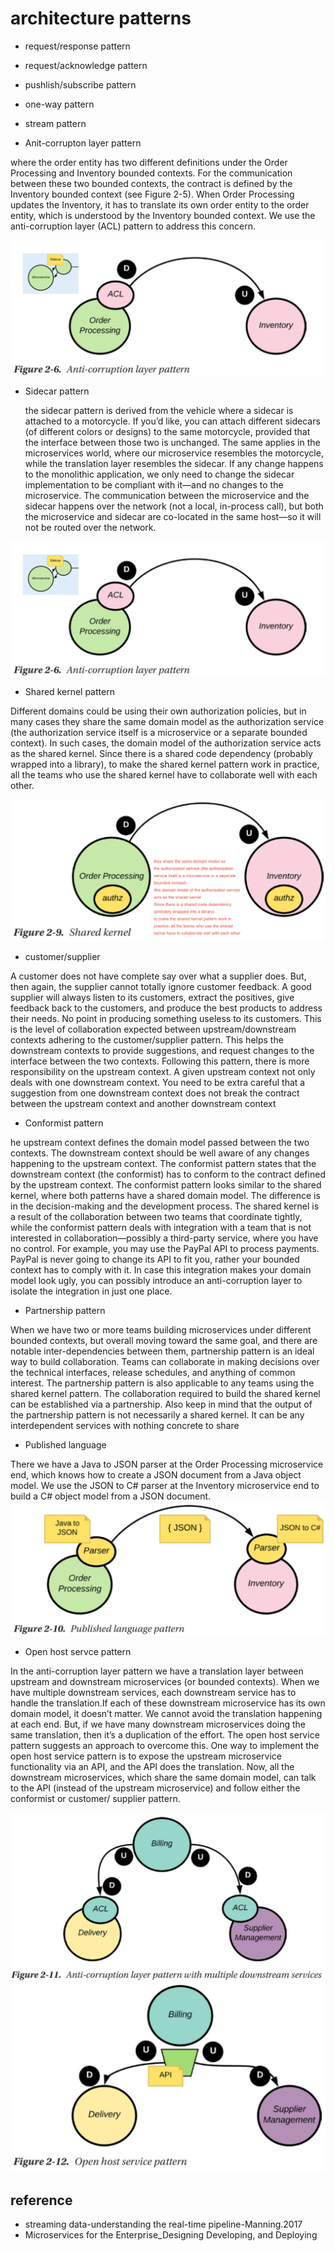# architecture patterns

* request/response pattern
* request/acknowledge pattern
* pushlish/subscribe pattern
* one-way pattern
* stream pattern

* Anit-corrupton layer pattern

where the order entity has two different definitions under the Order Processing and Inventory bounded contexts. For the communication between these two bounded contexts, the contract is defined
by the Inventory bounded context (see Figure 2-5). When Order Processing updates the Inventory, it has to translate its own order entity to the order entity, which is understood by the Inventory bounded context. We use the anti-corruption layer (ACL) pattern to address this concern.

![Anti Corruption Layer - ACL](pattern-anti-corruption-layer.png)

* Sidecar pattern

  the sidecar pattern is derived from the vehicle where a sidecar is attached to a motorcycle. If you’d like, you can attach different sidecars (of different colors or designs) to the same motorcycle, provided that the interface between those
two is unchanged. The same applies in the microservices world, where our microservice resembles the motorcycle, while the translation layer resembles the sidecar. If any
change happens to the monolithic application, we only need to change the sidecar implementation to be compliant with it—and no changes to the microservice.
  The communication between the microservice and the sidecar happens over
the network (not a local, in-process call), but both the microservice and sidecar are co-located in the same host—so it will not be routed over the network.

![sidecar pattern](pattern-anti-corruption-layer.png)

* Shared kernel pattern

Different domains could be using their own authorization policies, but in many cases they share the same domain model as
the authorization service (the authorization service itself is a microservice or a separate bounded context). In such cases, the domain model of the authorization service acts as the shared kernel. Since there is a shared code dependency (probably wrapped into a library), to make the shared kernel pattern work in practice, all the teams who use the shared kernel have to collaborate well with each other.

![shared kernel pattern](pattern-shared-kernel.png)

* customer/supplier

A customer does not have complete say over what a supplier does. But, then again, the supplier cannot totally ignore customer feedback. A good supplier will always listen to its customers, extract the positives, give feedback back to the customers, and produce the best products to address their needs. No point in producing something useless to its customers. This is the level of collaboration expected between upstream/downstream contexts adhering to the customer/supplier pattern. This helps the downstream contexts to provide suggestions, and request changes to the interface between the two contexts. Following this pattern, there is more responsibility on the upstream context. A given upstream context not only deals with one downstream context. You need to be extra careful that a suggestion from one downstream context does not break the contract between the upstream context and another downstream context

* Conformist pattern

he upstream context defines the domain model passed between the two contexts. The downstream context should be well aware of any changes happening to the upstream context. The conformist pattern states that the downstream context (the conformist) has to conform to the contract defined by the upstream context.
The conformist pattern looks similar to the shared kernel, where both patterns have a shared domain model. The difference is in the decision-making and the development process. The shared kernel is a result of the collaboration between two teams that coordinate tightly, while the conformist pattern deals with integration with a team that is not interested in collaboration—possibly a third-party service, where you have no control. For example, you may use the PayPal API to process payments. PayPal is never going to change its API to fit you, rather your bounded context has to comply with it. In case this integration makes your domain model look ugly, you can possibly introduce an anti-corruption layer to isolate the integration in just one place.

* Partnership pattern

When we have two or more teams building microservices under different bounded contexts, but overall moving toward the same goal, and there are notable inter-dependencies between them, partnership pattern is an ideal way to build collaboration. Teams can collaborate
in making decisions over the technical interfaces, release schedules, and anything of common interest. The partnership pattern is also applicable to any teams using the shared kernel pattern. The collaboration required to build the shared kernel can be established via a partnership. Also keep in mind that the output of the partnership pattern is not necessarily a shared kernel. It can be any interdependent services with nothing concrete to share

* Published language

There we have a Java to JSON parser at the Order Processing microservice end, which knows how to create a JSON document from a Java object model. We use the JSON to C# parser at the Inventory microservice end to build a C# object model from a JSON document.
![Published language pattern](pattern-published-language.png)

* Open host servce pattern

In the anti-corruption layer pattern we have a translation layer between upstream and downstream microservices (or bounded contexts).
When we have multiple downstream services, each downstream service has to handle the translation.If each of these downstream microservice has its own domain model, it doesn’t matter. We cannot avoid the translation happening at each end. But, if we have many downstream microservices doing the same translation, then it’s a duplication of the effort. The open host service pattern suggests an approach to overcome this.
One way to implement the open host service pattern is to expose the upstream microservice functionality via an API, and the API does the translation. Now, all the downstream microservices, which share the same domain model, can talk to the API (instead of the upstream microservice) and follow either the conformist or customer/ supplier pattern.

![multple anti-corruption-layer downstreams](pattern-multiple-acl.png)
![Open host service pattern](pattern-open-host-service.png)

## reference

* streaming data-understanding the real-time pipeline-Manning.2017
* Microservices for the Enterprise_Designing Developing, and Deploying